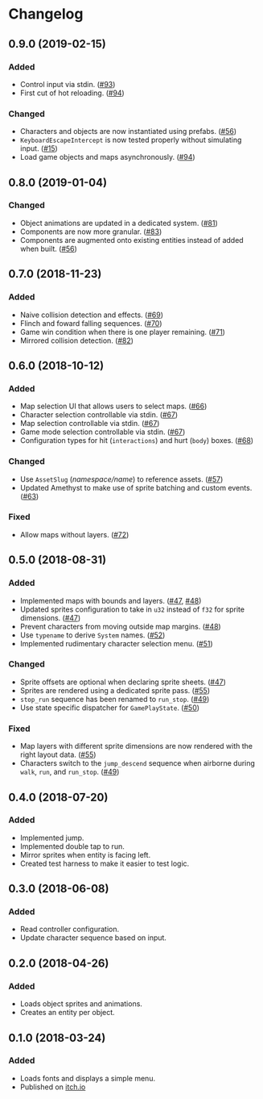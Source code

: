 # Changelog

## 0.9.0 (2019-02-15)

### Added

* Control input via stdin. ([#93])
* First cut of hot reloading. ([#94])

### Changed

* Characters and objects are now instantiated using prefabs. ([#56])
* `KeyboardEscapeIntercept` is now tested properly without simulating input. ([#15])
* Load game objects and maps asynchronously. ([#94])

[#15]: https://gitlab.com/azriel91/autexousious/issues/15
[#93]: https://gitlab.com/azriel91/autexousious/issues/93
[#94]: https://gitlab.com/azriel91/autexousious/issues/94

## 0.8.0 (2019-01-04)

### Changed

* Object animations are updated in a dedicated system. ([#81])
* Components are now more granular. ([#83])
* Components are augmented onto existing entities instead of added when built. ([#56])

[#56]: https://gitlab.com/azriel91/autexousious/issues/56
[#81]: https://gitlab.com/azriel91/autexousious/issues/81
[#83]: https://gitlab.com/azriel91/autexousious/issues/83

## 0.7.0 (2018-11-23)

### Added

* Naive collision detection and effects. ([#69])
* Flinch and foward falling sequences. ([#70])
* Game win condition when there is one player remaining. ([#71])
* Mirrored collision detection. ([#82])

[#69]: https://gitlab.com/azriel91/autexousious/issues/69
[#70]: https://gitlab.com/azriel91/autexousious/issues/70
[#71]: https://gitlab.com/azriel91/autexousious/issues/71
[#82]: https://gitlab.com/azriel91/autexousious/issues/82

## 0.6.0 (2018-10-12)

### Added

* Map selection UI that allows users to select maps. ([#66])
* Character selection controllable via stdin. ([#67])
* Map selection controllable via stdin. ([#67])
* Game mode selection controllable via stdin. ([#67])
* Configuration types for hit (`interactions`) and hurt (`body`) boxes. ([#68])

### Changed

* Use `AssetSlug` (*namespace/name*) to reference assets. ([#57])
* Updated Amethyst to make use of sprite batching and custom events. ([#63])

### Fixed

* Allow maps without layers. ([#72])

[#57]: https://gitlab.com/azriel91/autexousious/issues/57
[#63]: https://gitlab.com/azriel91/autexousious/issues/63
[#66]: https://gitlab.com/azriel91/autexousious/issues/66
[#67]: https://gitlab.com/azriel91/autexousious/issues/67
[#68]: https://gitlab.com/azriel91/autexousious/issues/68
[#72]: https://gitlab.com/azriel91/autexousious/issues/72

## 0.5.0 (2018-08-31)

### Added

* Implemented maps with bounds and layers. ([#47], [#48])
* Updated sprites configuration to take in `u32` instead of `f32` for sprite dimensions. ([#47])
* Prevent characters from moving outside map margins. ([#48])
* Use `typename` to derive `System` names. ([#52])
* Implemented rudimentary character selection menu. ([#51])

### Changed

* Sprite offsets are optional when declaring sprite sheets. ([#47])
* Sprites are rendered using a dedicated sprite pass. ([#55])
* `stop_run` sequence has been renamed to `run_stop`. ([#49])
* Use state specific dispatcher for `GamePlayState`. ([#50])

### Fixed

* Map layers with different sprite dimensions are now rendered with the right layout data. ([#55])
* Characters switch to the `jump_descend` sequence when airborne during `walk`, `run`, and `run_stop`. ([#49])

[#47]: https://gitlab.com/azriel91/autexousious/issues/47
[#48]: https://gitlab.com/azriel91/autexousious/issues/48
[#49]: https://gitlab.com/azriel91/autexousious/issues/49
[#50]: https://gitlab.com/azriel91/autexousious/issues/50
[#51]: https://gitlab.com/azriel91/autexousious/issues/51
[#52]: https://gitlab.com/azriel91/autexousious/issues/52
[#55]: https://gitlab.com/azriel91/autexousious/issues/55

## 0.4.0 (2018-07-20)

### Added

* Implemented jump.
* Implemented double tap to run.
* Mirror sprites when entity is facing left.
* Created test harness to make it easier to test logic.

## 0.3.0 (2018-06-08)

### Added

* Read controller configuration.
* Update character sequence based on input.

## 0.2.0 (2018-04-26)

### Added

* Loads object sprites and animations.
* Creates an entity per object.

## 0.1.0 (2018-03-24)

### Added

* Loads fonts and displays a simple menu.
* Published on [itch.io](https://azriel91.itch.io/will)

